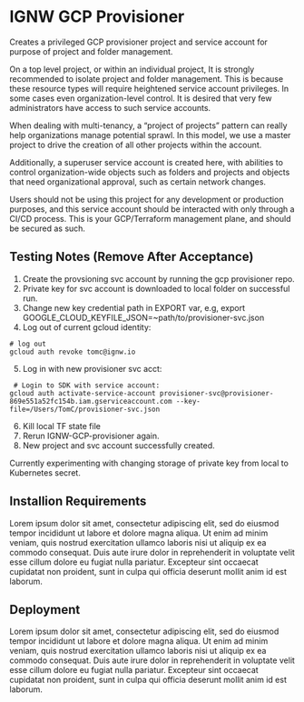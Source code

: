 # IGNW GCP Provisioner

Creates a privileged GCP provisioner project and service account for purpose of project and folder management.

On a top level project, or within an individual project, It is strongly recommended to isolate project and folder management. This is because these resource types will require heightened service account privileges. In some cases even organization-level control. It is desired that very few administrators have access to such service accounts.

When dealing with multi-tenancy, a “project of projects” pattern can really help organizations manage potential sprawl. In this model, we use a master project to drive the creation of all other projects within the account. 

Additionally, a superuser service account is created here, with abilities to control organization-wide objects such as folders and projects and objects that need organizational approval, such as certain network changes. 

Users should not be using this project for any development or production purposes, and this service account should be interacted with only through a CI/CD process. This is your GCP/Terraform management plane, and should be secured as such.

## Testing Notes (Remove After Acceptance)

 1. Create the provsioning svc account by running the gcp provisioner repo.
 2. Private key for svc account is downloaded to local folder on successful run.
 3. Change new key credential path in EXPORT var, e.g, export GOOGLE_CLOUD_KEYFILE_JSON=~path/to/provisioner-svc.json
 4. Log out of current gcloud identity:

```
# log out
gcloud auth revoke tomc@ignw.io

```
 5. Log in with new provisioner svc acct:

```
 # Login to SDK with service account:
gcloud auth activate-service-account provisioner-svc@provisioner-869e551a52fc154b.iam.gserviceaccount.com --key-file=/Users/TomC/provisioner-svc.json

```
 6. Kill local TF state file
 7. Rerun IGNW-GCP-provisioner again. 
 8. New project and svc account successfully created.

 Currently experimenting with changing storage of private key from local to Kubernetes secret.

## Installion Requirements

Lorem ipsum dolor sit amet, consectetur adipiscing elit, sed do eiusmod tempor incididunt ut labore et dolore magna aliqua. Ut enim ad minim veniam, quis nostrud exercitation ullamco laboris nisi ut aliquip ex ea commodo consequat. Duis aute irure dolor in reprehenderit in voluptate velit esse cillum dolore eu fugiat nulla pariatur. Excepteur sint occaecat cupidatat non proident, sunt in culpa qui officia deserunt mollit anim id est laborum.

## Deployment

Lorem ipsum dolor sit amet, consectetur adipiscing elit, sed do eiusmod tempor incididunt ut labore et dolore magna aliqua. Ut enim ad minim veniam, quis nostrud exercitation ullamco laboris nisi ut aliquip ex ea commodo consequat. Duis aute irure dolor in reprehenderit in voluptate velit esse cillum dolore eu fugiat nulla pariatur. Excepteur sint occaecat cupidatat non proident, sunt in culpa qui officia deserunt mollit anim id est laborum.

